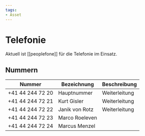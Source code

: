 ```yaml
---
tags:
- Asset
---
```

# Telefonie

Aktuell ist [[peoplefone]] für die Telefonie im Einsatz.

## Nummern

| Nummer           | Bezeichnung    | Beschreibung  |
| ---------------- | -------------- | ------------- |
| +41 44 244 72 20 | Hauptnummer    | Weiterleitung |
| +41 44 244 72 21 | Kurt Gisler    | Weiterleitung |
| +41 44 244 72 22 | Janik von Rotz | Weiterleitung |
| +41 44 244 72 23 | Marco Roeleven |               |
| +41 44 244 72 24 | Marcus Menzel  |               |
